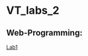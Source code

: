 # VT_labs_2
## Web-Programming:
[Lab1](https://github.com/Kyoto67/VT_labs_2/tree/Web-Programming_1)
